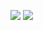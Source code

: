![](./img/downloads-last-6-weeks-dotnet-stryker.PNG)
![](./img/downloads-last-6-weeks-dotnetcorecli.PNG)
